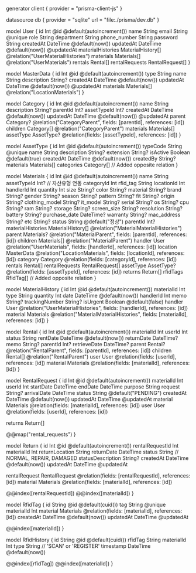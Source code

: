 generator client {
  provider = "prisma-client-js"
}

datasource db {
  provider = "sqlite"
  url      = "file:./prisma/dev.db"
}

model User {
  id                Int               @id @default(autoincrement())
  name              String
  email             String            @unique
  role              String
  department        String
  phone_number      String
  password          String
  createdAt         DateTime          @default(now())
  updatedAt         DateTime          @default(now()) @updatedAt
  materialHistories MaterialHistory[] @relation("UserMaterialHistories")
  materials         Materials[]       @relation("UserMaterials")
  rentals           Rental[]
  rentalRequests    RentalRequest[]
}

model MasterData {
  id          Int         @id @default(autoincrement())
  type        String
  name        String
  description String?
  createdAt   DateTime    @default(now())
  updatedAt   DateTime    @default(now()) @updatedAt
  materials   Materials[] @relation("LocationMaterials")
}

model Category {
  id          Int         @id @default(autoincrement())
  name        String
  description String?
  parentId    Int?
  assetTypeId Int?
  createdAt   DateTime    @default(now())
  updatedAt   DateTime    @default(now()) @updatedAt
  parent      Category?   @relation("CategoryParent", fields: [parentId], references: [id])
  children    Category[]  @relation("CategoryParent")
  materials   Materials[]
  assetType   AssetType?  @relation(fields: [assetTypeId], references: [id])
}

model AssetType {
  id           Int         @id @default(autoincrement())
  typeCode     String      @unique
  name         String
  description  String?
  extension    String?
  isActive     Boolean     @default(true)
  createdAt    DateTime    @default(now())
  createdBy    String?
  materials    Materials[]
  categories   Category[]  // Added opposite relation
}

model Materials {
  id                Int               @id @default(autoincrement())
  name              String
  assetTypeId       Int?              // 자산유형 연동
  categoryId        Int
  rfid_tag          String
  locationId        Int
  handlerId         Int
  quantity          Int
  size              String?
  color             String?
  material          String?
  brand             String?
  gender            String?
  season            String?
  pattern           String?
  fit               String?
  origin            String?
  clothing_model    String?
  it_model          String?
  serial            String?
  os                String?
  cpu               String?
  ram               String?
  storage           String?
  screen_size       String?
  resolution        String?
  battery           String?
  purchase_date     DateTime?
  warranty          String?
  mac_address       String?
  etc               String?
  status            String            @default("정상")
  parentId          Int?
  materialHistories MaterialHistory[] @relation("MaterialMaterialHistories")
  parent            Materials?        @relation("MaterialParent", fields: [parentId], references: [id])
  children          Materials[]       @relation("MaterialParent")
  handler           User              @relation("UserMaterials", fields: [handlerId], references: [id])
  location          MasterData        @relation("LocationMaterials", fields: [locationId], references: [id])
  category          Category          @relation(fields: [categoryId], references: [id])
  rentals           Rental[]
  rentalRequests    RentalRequest[]
  assetType         AssetType?        @relation(fields: [assetTypeId], references: [id])
  returns           Return[]
  rfidTags          RfidTag[]         // Added opposite relation
}

model MaterialHistory {
  id             Int       @id @default(autoincrement())
  materialId     Int
  type           String
  quantity       Int
  date           DateTime  @default(now())
  handlerId      Int
  memo           String?
  trackingNumber String?
  isUrgent       Boolean   @default(false)
  handler        User      @relation("UserMaterialHistories", fields: [handlerId], references: [id])
  material       Materials @relation("MaterialMaterialHistories", fields: [materialId], references: [id])
}

model Rental {
  id           Int       @id @default(autoincrement())
  materialId   Int
  userId       Int
  status       String
  rentDate     DateTime  @default(now())
  returnDate   DateTime?
  memo         String?
  parentId     Int?
  retrieveDate DateTime?
  parent       Rental?   @relation("RentalParent", fields: [parentId], references: [id])
  children     Rental[]  @relation("RentalParent")
  user         User      @relation(fields: [userId], references: [id])
  material     Materials @relation(fields: [materialId], references: [id])
}

model RentalRequest {
  id          Int      @id @default(autoincrement())
  materialId  Int
  userId      Int
  startDate   DateTime
  endDate     DateTime
  purpose     String
  request     String?
  arrivalDate DateTime
  status      String   @default("PENDING")
  createdAt   DateTime @default(now())
  updatedAt   DateTime @updatedAt
  material    Materials @relation(fields: [materialId], references: [id])
  user        User      @relation(fields: [userId], references: [id])

  returns     Return[]

  @@map("rental_requests")
}

model Return {
  id                Int           @id @default(autoincrement())
  rentalRequestId   Int
  materialId        Int
  returnLocation    String
  returnDate        DateTime
  status            String        // NORMAL, REPAIR, DAMAGED
  statusDescription String?
  createdAt         DateTime      @default(now())
  updatedAt         DateTime      @updatedAt

  rentalRequest     RentalRequest @relation(fields: [rentalRequestId], references: [id])
  material          Materials     @relation(fields: [materialId], references: [id])

  @@index([rentalRequestId])
  @@index([materialId])
}

model RfidTag {
  id         String   @id @default(cuid())
  tag        String   @unique
  materialId Int
  material   Materials @relation(fields: [materialId], references: [id])
  createdAt  DateTime @default(now())
  updatedAt  DateTime @updatedAt

  @@index([materialId])
}

model RfidHistory {
  id         String   @id @default(cuid())
  rfidTag    String
  materialId Int
  type       String   // 'SCAN' or 'REGISTER'
  timestamp  DateTime @default(now())

  @@index([rfidTag])
  @@index([materialId])
}
